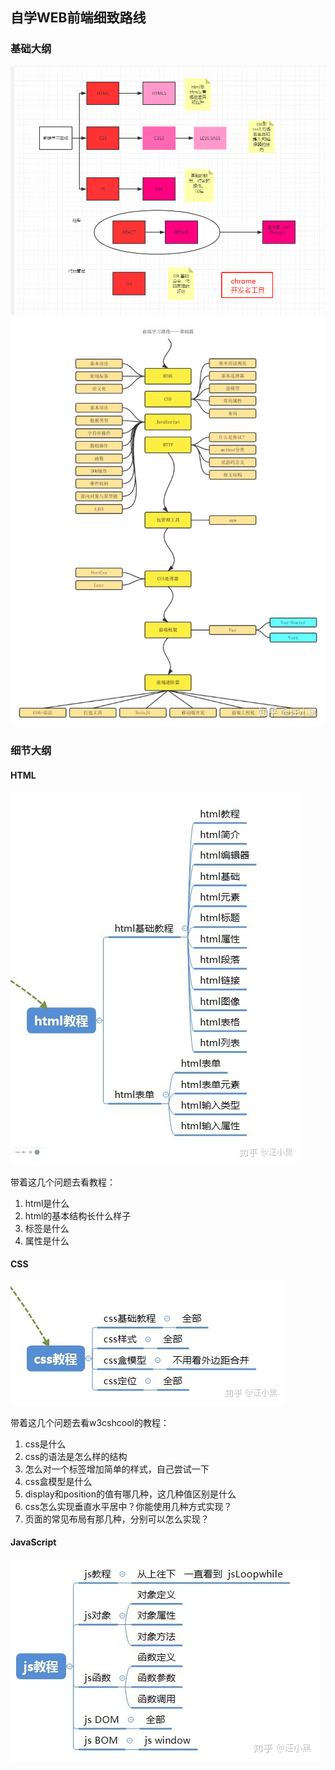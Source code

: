 ## 自学WEB前端细致路线

### 基础大纲

![web学习路线](res/web学习路线-1579338339503.png)<img src="res/web-1579338332256.jpg" alt="web" style="zoom:80%;" />

### 细节大纲

#### HTML

![img](res/v2-40d6727360ca923de918b85cb61dde52_b.jpg)

带着这几个问题去看教程：

1. html是什么
2. html的基本结构长什么样子
3. 标签是什么
4. 属性是什么

#### CSS

![img](res/v2-233548bc10c707e7f95a86eda99764bb_b.jpg)

带着这几个问题去看w3cshcool的教程：

1. css是什么
2. css的语法是怎么样的结构
3. 怎么对一个标签增加简单的样式，自己尝试一下
4. css盒模型是什么
5. display和position的值有哪几种，这几种值区别是什么
6. css怎么实现垂直水平居中？你能使用几种方式实现？
7. 页面的常见布局有那几种，分别可以怎么实现？

#### JavaScript

![img](res/v2-fb1592c253a1227d4fe644dd6e83c035_b.jpg)